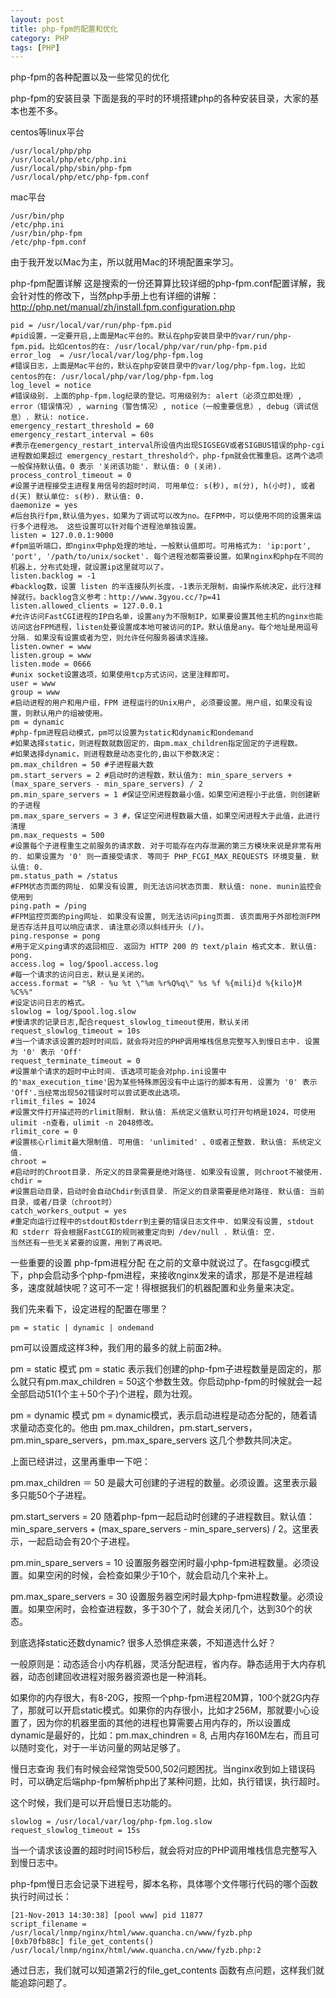```yaml
---
layout: post
title: php-fpm的配置和优化
category: PHP 
tags: [PHP]
---
```


php-fpm的各种配置以及一些常见的优化

php-fpm的安装目录
下面是我的平时的环境搭建php的各种安装目录，大家的基本也差不多。

centos等linux平台

```$xslt
/usr/local/php/php
/usr/local/php/etc/php.ini
/usr/local/php/sbin/php-fpm
/usr/local/php/etc/php-fpm.conf
```

mac平台
```
/usr/bin/php
/etc/php.ini
/usr/bin/php-fpm
/etc/php-fpm.conf
```

由于我开发以Mac为主，所以就用Mac的环境配置来学习。

php-fpm配置详解
这是搜索的一份还算算比较详细的php-fpm.conf配置详解，我会针对性的修改下，当然php手册上也有详细的讲解：http://php.net/manual/zh/install.fpm.configuration.php

```
pid = /usr/local/var/run/php-fpm.pid
#pid设置，一定要开启,上面是Mac平台的。默认在php安装目录中的var/run/php-fpm.pid。比如centos的在: /usr/local/php/var/run/php-fpm.pid
error_log  = /usr/local/var/log/php-fpm.log
#错误日志，上面是Mac平台的，默认在php安装目录中的var/log/php-fpm.log，比如centos的在: /usr/local/php/var/log/php-fpm.log
log_level = notice
#错误级别. 上面的php-fpm.log纪录的登记。可用级别为: alert（必须立即处理）, error（错误情况）, warning（警告情况）, notice（一般重要信息）, debug（调试信息）. 默认: notice.
emergency_restart_threshold = 60
emergency_restart_interval = 60s
#表示在emergency_restart_interval所设值内出现SIGSEGV或者SIGBUS错误的php-cgi进程数如果超过 emergency_restart_threshold个，php-fpm就会优雅重启。这两个选项一般保持默认值。0 表示 '关闭该功能'. 默认值: 0 (关闭).
process_control_timeout = 0
#设置子进程接受主进程复用信号的超时时间. 可用单位: s(秒), m(分), h(小时), 或者 d(天) 默认单位: s(秒). 默认值: 0.
daemonize = yes
#后台执行fpm,默认值为yes，如果为了调试可以改为no。在FPM中，可以使用不同的设置来运行多个进程池。 这些设置可以针对每个进程池单独设置。
listen = 127.0.0.1:9000
#fpm监听端口，即nginx中php处理的地址，一般默认值即可。可用格式为: 'ip:port', 'port', '/path/to/unix/socket'. 每个进程池都需要设置。如果nginx和php在不同的机器上，分布式处理，就设置ip这里就可以了。
listen.backlog = -1
#backlog数，设置 listen 的半连接队列长度，-1表示无限制，由操作系统决定，此行注释掉就行。backlog含义参考：http://www.3gyou.cc/?p=41
listen.allowed_clients = 127.0.0.1
#允许访问FastCGI进程的IP白名单，设置any为不限制IP，如果要设置其他主机的nginx也能访问这台FPM进程，listen处要设置成本地可被访问的IP。默认值是any。每个地址是用逗号分隔. 如果没有设置或者为空，则允许任何服务器请求连接。
listen.owner = www
listen.group = www
listen.mode = 0666
#unix socket设置选项，如果使用tcp方式访问，这里注释即可。
user = www
group = www
#启动进程的用户和用户组，FPM 进程运行的Unix用户, 必须要设置。用户组，如果没有设置，则默认用户的组被使用。
pm = dynamic 
#php-fpm进程启动模式，pm可以设置为static和dynamic和ondemand
#如果选择static，则进程数就数固定的，由pm.max_children指定固定的子进程数。
#如果选择dynamic，则进程数是动态变化的,由以下参数决定：
pm.max_children = 50 #子进程最大数
pm.start_servers = 2 #启动时的进程数，默认值为: min_spare_servers + (max_spare_servers - min_spare_servers) / 2
pm.min_spare_servers = 1 #保证空闲进程数最小值，如果空闲进程小于此值，则创建新的子进程
pm.max_spare_servers = 3 #，保证空闲进程数最大值，如果空闲进程大于此值，此进行清理
pm.max_requests = 500
#设置每个子进程重生之前服务的请求数. 对于可能存在内存泄漏的第三方模块来说是非常有用的. 如果设置为 '0' 则一直接受请求. 等同于 PHP_FCGI_MAX_REQUESTS 环境变量. 默认值: 0.
pm.status_path = /status
#FPM状态页面的网址. 如果没有设置, 则无法访问状态页面. 默认值: none. munin监控会使用到
ping.path = /ping
#FPM监控页面的ping网址. 如果没有设置, 则无法访问ping页面. 该页面用于外部检测FPM是否存活并且可以响应请求. 请注意必须以斜线开头 (/)。
ping.response = pong
#用于定义ping请求的返回相应. 返回为 HTTP 200 的 text/plain 格式文本. 默认值: pong.
access.log = log/$pool.access.log
#每一个请求的访问日志，默认是关闭的。
access.format = "%R - %u %t \"%m %r%Q%q\" %s %f %{mili}d %{kilo}M %C%%"
#设定访问日志的格式。
slowlog = log/$pool.log.slow
#慢请求的记录日志,配合request_slowlog_timeout使用，默认关闭
request_slowlog_timeout = 10s
#当一个请求该设置的超时时间后，就会将对应的PHP调用堆栈信息完整写入到慢日志中. 设置为 '0' 表示 'Off'
request_terminate_timeout = 0
#设置单个请求的超时中止时间. 该选项可能会对php.ini设置中的'max_execution_time'因为某些特殊原因没有中止运行的脚本有用. 设置为 '0' 表示 'Off'.当经常出现502错误时可以尝试更改此选项。
rlimit_files = 1024
#设置文件打开描述符的rlimit限制. 默认值: 系统定义值默认可打开句柄是1024，可使用 ulimit -n查看，ulimit -n 2048修改。
rlimit_core = 0
#设置核心rlimit最大限制值. 可用值: 'unlimited' 、0或者正整数. 默认值: 系统定义值.
chroot =
#启动时的Chroot目录. 所定义的目录需要是绝对路径. 如果没有设置, 则chroot不被使用.
chdir =
#设置启动目录，启动时会自动Chdir到该目录. 所定义的目录需要是绝对路径. 默认值: 当前目录，或者/目录（chroot时）
catch_workers_output = yes
#重定向运行过程中的stdout和stderr到主要的错误日志文件中. 如果没有设置, stdout 和 stderr 将会根据FastCGI的规则被重定向到 /dev/null . 默认值: 空.
当然还有一些无关紧要的设置，用到了再说吧。
```

一些重要的设置
php-fpm进程分配
在之前的文章中就说过了。在fasgcgi模式下，php会启动多个php-fpm进程，来接收nginx发来的请求，那是不是进程越多，速度就越快呢？这可不一定！得根据我们的机器配置和业务量来决定。

我们先来看下，设定进程的配置在哪里？
```
pm = static | dynamic | ondemand
```
pm可以设置成这样3种，我们用的最多的就上前面2种。

pm = static 模式
pm = static 表示我们创建的php-fpm子进程数量是固定的，那么就只有pm.max_children = 50这个参数生效。你启动php-fpm的时候就会一起全部启动51(1个主＋50个子)个进程，颇为壮观。

pm = dynamic 模式
pm = dynamic模式，表示启动进程是动态分配的，随着请求量动态变化的。他由 pm.max_children，pm.start_servers，pm.min_spare_servers，pm.max_spare_servers 这几个参数共同决定。

上面已经讲过，这里再重申一下吧：

pm.max_children ＝ 50 是最大可创建的子进程的数量。必须设置。这里表示最多只能50个子进程。

pm.start_servers = 20 随着php-fpm一起启动时创建的子进程数目。默认值：min_spare_servers + (max_spare_servers - min_spare_servers) / 2。这里表示，一起启动会有20个子进程。

pm.min_spare_servers = 10 
设置服务器空闲时最小php-fpm进程数量。必须设置。如果空闲的时候，会检查如果少于10个，就会启动几个来补上。

pm.max_spare_servers = 30 
设置服务器空闲时最大php-fpm进程数量。必须设置。如果空闲时，会检查进程数，多于30个了，就会关闭几个，达到30个的状态。

到底选择static还数dynamic?
很多人恐惧症来袭，不知道选什么好？

一般原则是：动态适合小内存机器，灵活分配进程，省内存。静态适用于大内存机器，动态创建回收进程对服务器资源也是一种消耗。

如果你的内存很大，有8-20G，按照一个php-fpm进程20M算，100个就2G内存了，那就可以开启static模式。如果你的内存很小，比如才256M，那就要小心设置了，因为你的机器里面的其他的进程也算需要占用内存的，所以设置成dynamic是最好的，比如：pm.max_chindren = 8, 占用内存160M左右，而且可以随时变化，对于一半访问量的网站足够了。

慢日志查询
我们有时候会经常饱受500,502问题困扰。当nginx收到如上错误码时，可以确定后端php-fpm解析php出了某种问题，比如，执行错误，执行超时。

这个时候，我们是可以开启慢日志功能的。
```
slowlog = /usr/local/var/log/php-fpm.log.slow
request_slowlog_timeout = 15s
```

当一个请求该设置的超时时间15秒后，就会将对应的PHP调用堆栈信息完整写入到慢日志中。

php-fpm慢日志会记录下进程号，脚本名称，具体哪个文件哪行代码的哪个函数执行时间过长：

```
[21-Nov-2013 14:30:38] [pool www] pid 11877
script_filename = /usr/local/lnmp/nginx/html/www.quancha.cn/www/fyzb.php
[0xb70fb88c] file_get_contents() /usr/local/lnmp/nginx/html/www.quancha.cn/www/fyzb.php:2
```
通过日志，我们就可以知道第2行的file_get_contents 函数有点问题，这样我们就能追踪问题了。